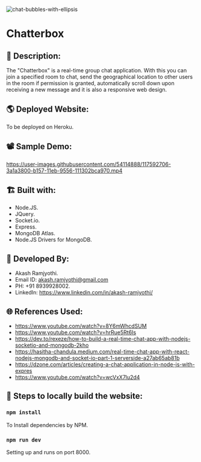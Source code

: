 ![chat-bubbles-with-ellipsis](https://user-images.githubusercontent.com/54114888/117592353-d5121280-b155-11eb-9abb-6de20f7e9a0c.png)
# Chatterbox

## 📑 Description:
The "Chatterbox" is a real-time group chat application. With this you can join a specified room to chat, send the geographical location to other users in the room if permission is granted, automatically scroll down upon receiving a new message and it is also a responsive web design.

## 🌎 Deployed Website:
To be deployed on Heroku.

## 📽 Sample Demo:
https://user-images.githubusercontent.com/54114888/117592706-3a1a3800-b157-11eb-9556-111302bca970.mp4

## 🏗 Built with:
- Node.JS.
- JQuery.
- Socket.io.
- Express.
- MongoDB Atlas.
- Node.JS Drivers for MongoDB.

## 👦 Developed By:
- Akash Ramjyothi.
- Email ID: akash.ramjyothi@gmail.com
- PH: +91 8939928002.
- LinkedIn: https://www.linkedin.com/in/akash-ramjyothi/

## 🌐 References Used:
- https://www.youtube.com/watch?v=8Y6mWhcdSUM
- https://www.youtube.com/watch?v=hrRue5Rt6Is
- https://dev.to/rexeze/how-to-build-a-real-time-chat-app-with-nodejs-socketio-and-mongodb-2kho
- https://hasitha-chandula.medium.com/real-time-chat-app-with-react-nodejs-mongodb-and-socket-io-part-1-serverside-a27ab65ab81b
- https://dzone.com/articles/creating-a-chat-application-in-node-js-with-expres
- https://www.youtube.com/watch?v=wcVxX7lu2d4

## 🧪 Steps to locally build the website:

### `npm install`
To Install dependencies by NPM.

### `npm run dev`
Setting up and runs on port 8000.
